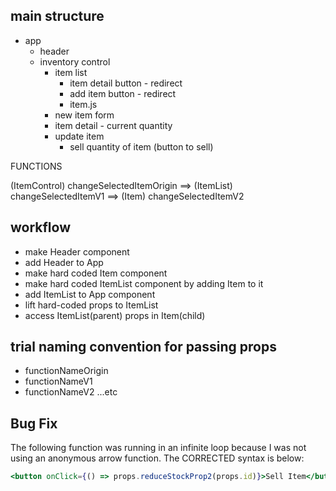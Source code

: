 
## main structure

- app
  - header
  - inventory control
      - item list
          - item detail button - redirect
          - add item button - redirect
          - item.js 
      - new item form
      - item detail - current quantity 
      - update item
          - sell quantity of item (button to sell)

FUNCTIONS

(ItemControl) changeSelectedItemOrigin ==> (ItemList) changeSelectedItemV1 ==> (Item) changeSelectedItemV2


## workflow

  - make Header component
  - add Header to App
  - make hard coded Item component
  - make hard coded ItemList component by adding Item to it
  - add ItemList to App component
  - lift hard-coded props to ItemList
  - access ItemList(parent) props in Item(child)


## trial naming convention for passing props

  - functionNameOrigin
  - functionNameV1
  - functionNameV2 ...etc


  ## Bug Fix

  The following function was running in an infinite loop because I was not using an anonymous arrow function. The CORRECTED syntax is below:
```jsx
<button onClick={() => props.reduceStockProp2(props.id)}>Sell Item</button> {/* // needed to change syntax: review lesson */}
```